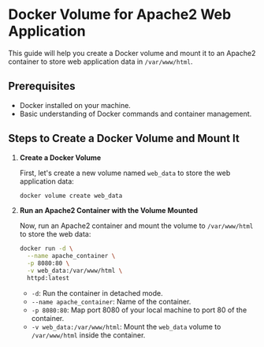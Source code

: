 # Docker Volume for Apache2 Web Application

This guide will help you create a Docker volume and mount it to an Apache2 container to store web application data in `/var/www/html`.

## Prerequisites
- Docker installed on your machine.
- Basic understanding of Docker commands and container management.

## Steps to Create a Docker Volume and Mount It

1. **Create a Docker Volume**
   
   First, let's create a new volume named `web_data` to store the web application data:
   ```sh
   docker volume create web_data
   ```

2. **Run an Apache2 Container with the Volume Mounted**
   
   Now, run an Apache2 container and mount the volume to `/var/www/html` to store the web data:
   ```sh
   docker run -d \
     --name apache_container \
     -p 8080:80 \
     -v web_data:/var/www/html \
     httpd:latest
   ```

   - `-d`: Run the container in detached mode.
   - `--name apache_container`: Name of the container.
   - `-p 8080:80`: Map port 8080 of your local machine to port 80 of the container.
   - `-v web_data:/var/www/html`: Mount the `web_data` volume to `/var/www/html` inside the container.
